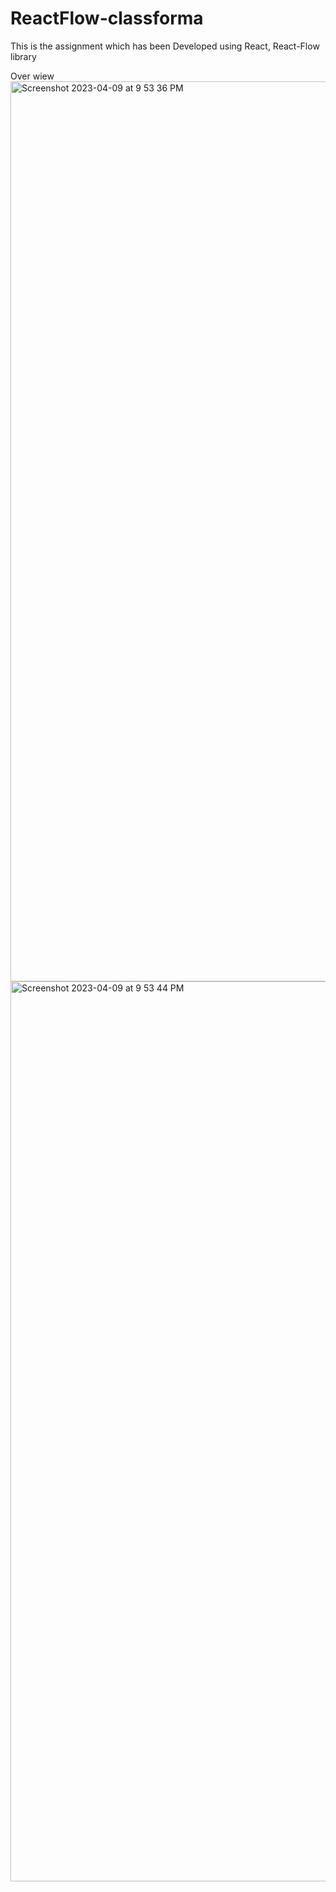 # ReactFlow-classforma
This is the assignment which has been Developed using React, React-Flow library


Over wiew<img width="1440" alt="Screenshot 2023-04-09 at 9 53 36 PM" src="https://user-images.githubusercontent.com/90471529/230784531-bfebe716-14c1-471f-85aa-096465c492e7.png">
<img width="1440" alt="Screenshot 2023-04-09 at 9 53 44 PM" src="https://user-images.githubusercontent.com/90471529/230784535-55c1db46-b492-461c-b03e-6c11e80431a2.png">
